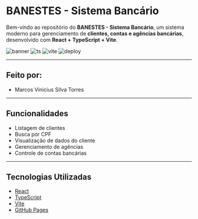 #  BANESTES - Sistema Bancário

Bem-vindo ao repositório do **BANESTES - Sistema Bancário**, um sistema moderno para gerenciamento de **clientes, contas e agências bancárias**, desenvolvido com **React + TypeScript + Vite**.

![banner](https://img.shields.io/badge/React-v18-blue?style=for-the-badge)
![ts](https://img.shields.io/badge/TypeScript-v5-blue?style=for-the-badge)
![vite](https://img.shields.io/badge/Vite-⚡️-yellow?style=for-the-badge)
![deploy](https://img.shields.io/badge/Deploy-GitHub%20Pages-green?style=for-the-badge)

---

## Feito por:

- Marcos Vinicius Silva Torres

---

##  Funcionalidades

-  Listagem de clientes
-  Busca por CPF
-  Visualização de dados do cliente
-  Gerenciamento de agências
-  Controle de contas bancárias

---

##  Tecnologias Utilizadas

- [React](https://reactjs.org/)
- [TypeScript](https://www.typescriptlang.org/)
- [Vite](https://vitejs.dev/)
- [GitHub Pages](https://pages.github.com/)
